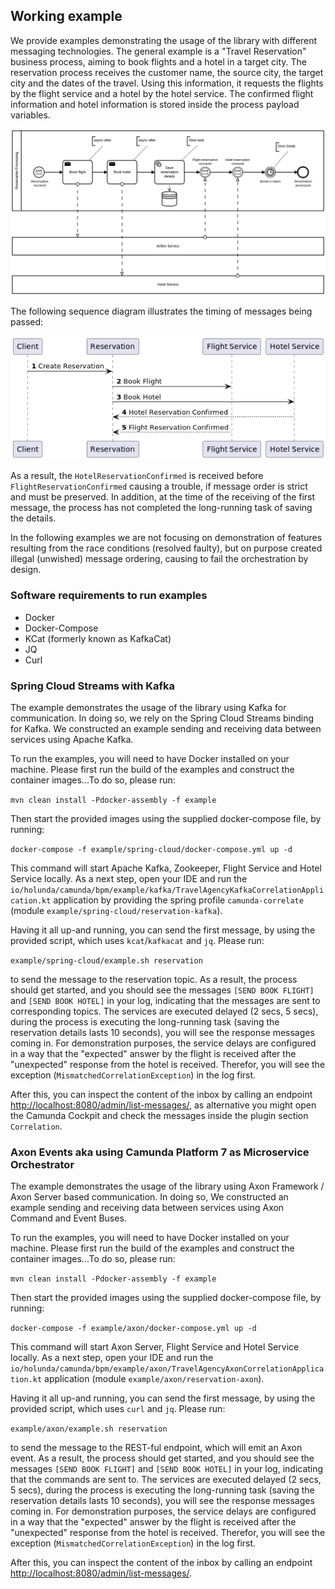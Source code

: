 ## Working example 

We provide examples demonstrating the usage of the library with different messaging technologies.
The general example is a "Travel Reservation" business process, aiming to book flights and a hotel 
in a target city. The reservation process receives the customer name, the source city, the target city 
and the dates of the travel. Using this information, it requests the flights by the flight service and 
a hotel by the hotel service. The confirmed flight information and hotel information is stored inside 
the process payload variables.

!["Example messaging process"](../assets/img/reservation-processing.png)

The following sequence diagram illustrates the timing of messages being passed:

!["Example messaging process"](../assets/img/reservation-processing-seq.png)

As a result, the `HotelReservationConfirmed` is received before `FlightReservationConfirmed` causing a trouble,
if message order is strict and must be preserved. In addition, at the time of the receiving of
the first message, the process has not completed the long-running task of saving the details.

In the following examples we are not focusing on demonstration of features resulting from the 
race conditions (resolved faulty), but on purpose created illegal (unwished) message ordering,
causing to fail the orchestration by design.

### Software requirements to run examples

* Docker
* Docker-Compose
* KCat (formerly known as KafkaCat)
* JQ
* Curl

### Spring Cloud Streams with Kafka

The example demonstrates the usage of the library using Kafka for communication. In doing so,
we rely on the Spring Cloud Streams binding for Kafka. We constructed an example sending and 
receiving data between services using Apache Kafka.

To run the examples, you will need to have Docker installed on your machine. Please first run the
build of the examples and construct the container images...To do so, please run:

`mvn clean install -Pdocker-assembly -f example`

Then start the provided images using the supplied docker-compose file, by running:

`docker-compose -f example/spring-cloud/docker-compose.yml up -d`

This command will start Apache Kafka, Zookeeper, Flight Service and Hotel Service locally.
As a next step, open your IDE and run the 
`io/holunda/camunda/bpm/example/kafka/TravelAgencyKafkaCorrelationApplication.kt` application by 
providing the spring profile `camunda-correlate` (module `example/spring-cloud/reservation-kafka`).

Having it all up-and running, you can send the first message, by using the provided script, which uses 
`kcat`/`kafkacat` and `jq`. Please run:

`example/spring-cloud/example.sh reservation` 

to send the message to the reservation topic. As a result, the process should get started, and you should
see the messages `[SEND BOOK FLIGHT]` and `[SEND BOOK HOTEL]` in your log, indicating that the messages
are sent to corresponding topics. The services are executed delayed (2 secs, 5 secs), during the process 
is executing the long-running task (saving the reservation details lasts 10 seconds), you will see
the response messages coming in. For demonstration purposes, the service delays are configured in a way
that the "expected" answer by the flight is received after the "unexpected" response from the hotel 
is received. Therefor, you will see the exception (`MismatchedCorrelationException`) in the log first.

After this, you can inspect the content of the inbox by calling an endpoint [http://localhost:8080/admin/list-messages/](http://localhost:8080/admin/list-messages/),
as alternative you might open the Camunda Cockpit and check the messages inside the plugin section `Correlation`.

### Axon Events aka using Camunda Platform 7 as Microservice Orchestrator

The example demonstrates the usage of the library using Axon Framework / Axon Server based communication. In doing so,
We constructed an example sending and receiving data between services using Axon Command and Event Buses.

To run the examples, you will need to have Docker installed on your machine. Please first run the
build of the examples and construct the container images...To do so, please run:

`mvn clean install -Pdocker-assembly -f example`

Then start the provided images using the supplied docker-compose file, by running:

`docker-compose -f example/axon/docker-compose.yml up -d`

This command will start Axon Server, Flight Service and Hotel Service locally.
As a next step, open your IDE and run the
`io/holunda/camunda/bpm/example/axon/TravelAgencyAxonCorrelationApplication.kt` application (module `example/axon/reservation-axon`).

Having it all up-and running, you can send the first message, by using the provided script, which uses
`curl` and `jq`. Please run:

`example/axon/example.sh reservation`

to send the message to the REST-ful endpoint, which will emit an Axon event. As a result, the process should get started, and you should
see the messages `[SEND BOOK FLIGHT]` and `[SEND BOOK HOTEL]` in your log, indicating that the commands
are sent to. The services are executed delayed (2 secs, 5 secs), during the process
is executing the long-running task (saving the reservation details lasts 10 seconds), you will see
the response messages coming in. For demonstration purposes, the service delays are configured in a way
that the "expected" answer by the flight is received after the "unexpected" response from the hotel
is received. Therefor, you will see the exception (`MismatchedCorrelationException`) in the log first.

After this, you can inspect the content of the inbox by calling an endpoint [http://localhost:8080/admin/list-messages/](http://localhost:8080/admin/list-messages/).




